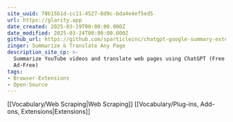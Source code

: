 ```yaml
---
site_uuid: 70b15b1d-cc11-4527-8d9c-bda4e4ef5ed5
url: https://glarity.app
date_created: 2025-03-19T00:00:00.000Z
date_modified: 2025-03-24T00:00:00.000Z
github_url: https://github.com/sparticleinc/chatgpt-google-summary-extension
zinger: Summarize & Translate Any Page
description_site_cp: >-
  Summarize YouTube videos and translate web pages using ChatGPT (Free and
  Ad-Free)
tags:
- Browser-Extensions
- Open-Source
---
```






[[Vocabulary/Web Scraping|Web Scraping]]
[[Vocabulary/Plug-ins,  Add-ons,  Extensions|Extensions]]
